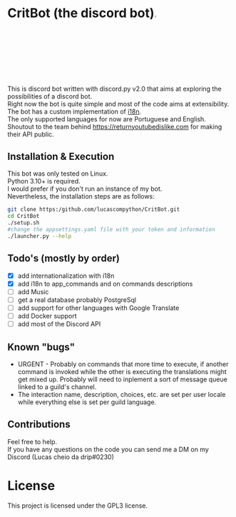 # CritBot (the discord bot)<img src="https://cdn.discordapp.com/attachments/628637327878520872/1017256259138900030/unknown.png" width="3.5%" heigth="3.5%"/>

This is discord bot written with discord.py v2.0 that aims at exploring the possibilities of a discord bot.  
Right now the bot is quite simple and most of the code aims at extensibility.  
The bot has a custom implementation of [i18n](i18n/).  
The only supported languages for now are Portuguese and English.  
Shoutout to the team behind <https://returnyoutubedislike.com> for making their API public.

## Installation & Execution

This bot was only tested on Linux.  
Python 3.10+ is required.  
I would prefer if you don't run an instance of my bot. <!---You can just invite him [here](https://discord.com/api/oauth2/authorize?client_id=832679098740506644&permissions=8&scope=bot).-->  
Nevertheless, the installation steps are as follows:

```bash
git clone https:/github.com/lucascompython/CritBot.git
cd CritBot
./setup.sh
#change the appsettings.yaml file with your token and information
./launcher.py --help
```

## Todo's (mostly by order)

- [X] add internationalization with i18n
- [X] add i18n to app_commands and on commands descriptions
- [ ] add Music
- [ ] get a real database probably PostgreSql
- [ ] add support for other languages with Google Translate
- [ ] add Docker support
- [ ] add most of the Discord API

## Known "bugs"

- URGENT - Probably on commands that more time to execute, if another command is invoked while the other is executing the translations might get mixed up. Probably will need to inplement a sort of message queue linked to a guild's channel.  
- The interaction name, description, choices, etc. are set per user locale while everything else is set per guild language.

## Contributions

Feel free to help.  
If you have any questions on the code you can send me a DM on my Discord (Lucas cheio da drip#0230)

# License

This project is licensed under the GPL3 license.
